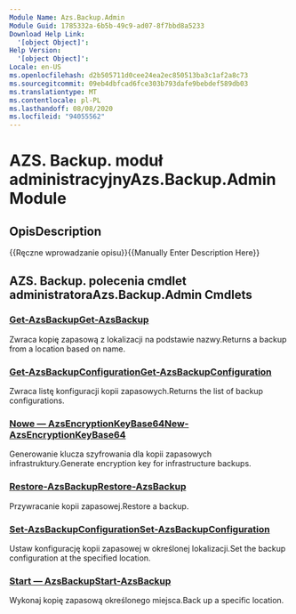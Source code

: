 ```yaml
---
Module Name: Azs.Backup.Admin
Module Guid: 1785332a-6b5b-49c9-ad07-8f7bbd8a5233
Download Help Link:
  '[object Object]': 
Help Version:
  '[object Object]': 
Locale: en-US
ms.openlocfilehash: d2b505711d0cee24ea2ec850513ba3c1af2a8c73
ms.sourcegitcommit: 09eb4dbfcad6fce303b793dafe9bebdef589db03
ms.translationtype: MT
ms.contentlocale: pl-PL
ms.lasthandoff: 08/08/2020
ms.locfileid: "94055562"
---
```

# <span data-ttu-id="cd9c8-101">AZS. Backup. moduł administracyjny</span><span class="sxs-lookup"><span data-stu-id="cd9c8-101">Azs.Backup.Admin Module</span></span>
## <span data-ttu-id="cd9c8-102">Opis</span><span class="sxs-lookup"><span data-stu-id="cd9c8-102">Description</span></span>
<span data-ttu-id="cd9c8-103">{{Ręczne wprowadzanie opisu}}</span><span class="sxs-lookup"><span data-stu-id="cd9c8-103">{{Manually Enter Description Here}}</span></span>

## <span data-ttu-id="cd9c8-104">AZS. Backup. polecenia cmdlet administratora</span><span class="sxs-lookup"><span data-stu-id="cd9c8-104">Azs.Backup.Admin Cmdlets</span></span>
### [<span data-ttu-id="cd9c8-105">Get-AzsBackup</span><span class="sxs-lookup"><span data-stu-id="cd9c8-105">Get-AzsBackup</span></span>](Get-AzsBackup.md)
<span data-ttu-id="cd9c8-106">Zwraca kopię zapasową z lokalizacji na podstawie nazwy.</span><span class="sxs-lookup"><span data-stu-id="cd9c8-106">Returns a backup from a location based on name.</span></span>

### [<span data-ttu-id="cd9c8-107">Get-AzsBackupConfiguration</span><span class="sxs-lookup"><span data-stu-id="cd9c8-107">Get-AzsBackupConfiguration</span></span>](Get-AzsBackupConfiguration.md)
<span data-ttu-id="cd9c8-108">Zwraca listę konfiguracji kopii zapasowych.</span><span class="sxs-lookup"><span data-stu-id="cd9c8-108">Returns the list of backup configurations.</span></span>

### [<span data-ttu-id="cd9c8-109">Nowe — AzsEncryptionKeyBase64</span><span class="sxs-lookup"><span data-stu-id="cd9c8-109">New-AzsEncryptionKeyBase64</span></span>](New-AzsEncryptionKeyBase64.md)
<span data-ttu-id="cd9c8-110">Generowanie klucza szyfrowania dla kopii zapasowych infrastruktury.</span><span class="sxs-lookup"><span data-stu-id="cd9c8-110">Generate encryption key for infrastructure backups.</span></span>

### [<span data-ttu-id="cd9c8-111">Restore-AzsBackup</span><span class="sxs-lookup"><span data-stu-id="cd9c8-111">Restore-AzsBackup</span></span>](Restore-AzsBackup.md)
<span data-ttu-id="cd9c8-112">Przywracanie kopii zapasowej.</span><span class="sxs-lookup"><span data-stu-id="cd9c8-112">Restore a backup.</span></span>

### [<span data-ttu-id="cd9c8-113">Set-AzsBackupConfiguration</span><span class="sxs-lookup"><span data-stu-id="cd9c8-113">Set-AzsBackupConfiguration</span></span>](Set-AzsBackupConfiguration.md)
<span data-ttu-id="cd9c8-114">Ustaw konfigurację kopii zapasowej w określonej lokalizacji.</span><span class="sxs-lookup"><span data-stu-id="cd9c8-114">Set the backup configuration at the specified location.</span></span>

### [<span data-ttu-id="cd9c8-115">Start — AzsBackup</span><span class="sxs-lookup"><span data-stu-id="cd9c8-115">Start-AzsBackup</span></span>](Start-AzsBackup.md)
<span data-ttu-id="cd9c8-116">Wykonaj kopię zapasową określonego miejsca.</span><span class="sxs-lookup"><span data-stu-id="cd9c8-116">Back up a specific location.</span></span>

